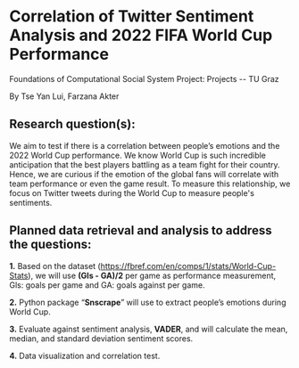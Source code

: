 # Correlation of Twitter Sentiment Analysis and 2022 FIFA World Cup Performance
Foundations of Computational Social System Project: Projects -- TU Graz

By Tse Yan Lui, Farzana Akter


## Research question(s):
We aim to test if there is a correlation between people’s emotions and the 2022 World Cup performance. We know World Cup is such incredible anticipation that the best players battling as a team fight for their country. Hence, we are curious if the emotion of the global fans will correlate with team performance or even the game result. To measure this relationship, we focus on Twitter tweets during the World Cup to measure people's sentiments.


## Planned data retrieval and analysis to address the questions:
**1.**  Based on the dataset (https://fbref.com/en/comps/1/stats/World-Cup-Stats), we will use **(Gls - GA)/2** per game as performance measurement, Gls: goals per game and GA: goals against per game.

**2.**  Python package “**Snscrape**” will use to extract people’s emotions during World Cup.

**3.**  Evaluate against sentiment analysis, **VADER**, and will calculate the mean, median, and standard deviation sentiment scores.

**4.**  Data visualization and correlation test.
